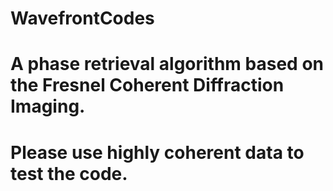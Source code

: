 # WavefrontCodes
# A phase retrieval algorithm based on the Fresnel Coherent Diffraction Imaging. 
# Please use highly coherent data to test the code.
